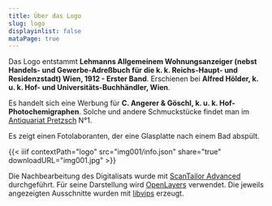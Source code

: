 ```yaml
---
title: Über das Logo
slug: logo
displayinlist: false
mataPage: true
---
```


Das Logo entstammt **Lehmanns Allgemeinem Wohnungsanzeiger (nebst Handels- und Gewerbe-Adreßbuch für die k. k. Reichs-Haupt- und Residenzstadt) Wien, 1912 - Erster Band**. Erschienen bei **Alfred Hölder, k. u. k. Hof- und Universitäts-Buchhändler, Wien**.

Es handelt sich eine Werbung für **C. Angerer & Göschl, k. u. k. Hof-Photochemigraphen**. Solche und andere Schmuckstücke findet man im [Antiquariat Pretzsch](https://antiquariat-pretzsch.de/) N°1.

Es zeigt einen Fotolaboranten, der eine Glasplatte nach einem Bad abspült.

{{< iiif contextPath="logo" src="img001/info.json" share="true" downloadURL="img001.jpg" >}}

Die Nachbearbeitung des Digitalisats wurde mit [ScanTailor Advanced](https://github.com/4lex4/scantailor-advanced) durchgeführt. Für seine Darstellung wird [OpenLayers](https://openlayers.org/) verwendet.
Die jeweils angezeigten Ausschnitte wurden mit [libvips](https://libvips.github.io/libvips/) erzeugt.
